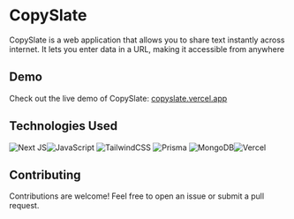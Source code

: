 # CopySlate

CopySlate is a web application that allows you to share text instantly across internet. It lets you enter data in a URL, making it accessible from anywhere

## Demo

Check out the live demo of CopySlate: [copyslate.vercel.app](https://copyslate.vercel.app)

## Technologies Used
![Next JS](https://img.shields.io/badge/Next-black?style=for-the-badge&logo=next.js&logoColor=white)![JavaScript](https://img.shields.io/badge/javascript-%23323330.svg?style=for-the-badge&logo=javascript&logoColor=%23F7DF1E)
![TailwindCSS](https://img.shields.io/badge/tailwindcss-%2338B2AC.svg?style=for-the-badge&logo=tailwind-css&logoColor=white)
![Prisma](https://img.shields.io/badge/Prisma-3982CE?style=for-the-badge&logo=Prisma&logoColor=white)
![MongoDB](https://img.shields.io/badge/MongoDB-%234ea94b.svg?style=for-the-badge&logo=mongodb&logoColor=white)![Vercel](https://img.shields.io/badge/vercel-%23000000.svg?style=for-the-badge&logo=vercel&logoColor=white)


## Contributing
Contributions are welcome! Feel free to open an issue or submit a pull request.
